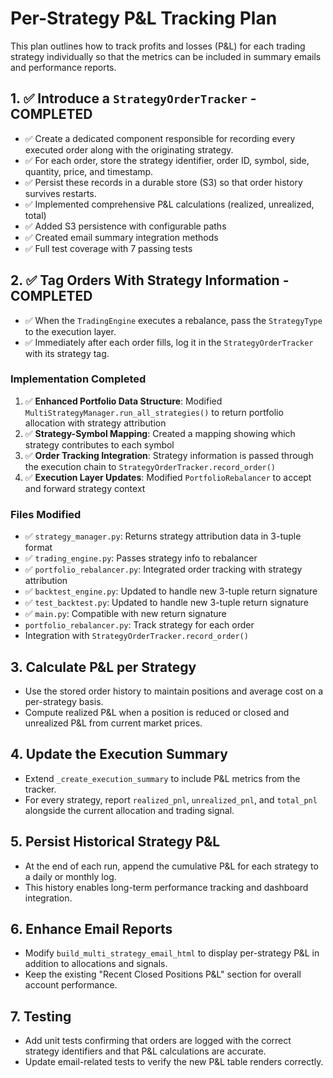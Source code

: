 # Per-Strategy P&L Tracking Plan

This plan outlines how to track profits and losses (P&L) for each trading strategy individually so that the metrics can be included in summary emails and performance reports.

## 1. ✅ Introduce a `StrategyOrderTracker` - COMPLETED

- ✅ Create a dedicated component responsible for recording every executed order along with the originating strategy.
- ✅ For each order, store the strategy identifier, order ID, symbol, side, quantity, price, and timestamp.
- ✅ Persist these records in a durable store (S3) so that order history survives restarts.
- ✅ Implemented comprehensive P&L calculations (realized, unrealized, total)
- ✅ Added S3 persistence with configurable paths
- ✅ Created email summary integration methods
- ✅ Full test coverage with 7 passing tests

## 2. ✅ Tag Orders With Strategy Information - COMPLETED

- ✅ When the `TradingEngine` executes a rebalance, pass the `StrategyType` to the execution layer.
- ✅ Immediately after each order fills, log it in the `StrategyOrderTracker` with its strategy tag.

### Implementation Completed

1. ✅ **Enhanced Portfolio Data Structure**: Modified `MultiStrategyManager.run_all_strategies()` to return portfolio allocation with strategy attribution
2. ✅ **Strategy-Symbol Mapping**: Created a mapping showing which strategy contributes to each symbol
3. ✅ **Order Tracking Integration**: Strategy information is passed through the execution chain to `StrategyOrderTracker.record_order()`
4. ✅ **Execution Layer Updates**: Modified `PortfolioRebalancer` to accept and forward strategy context

### Files Modified

- ✅ `strategy_manager.py`: Returns strategy attribution data in 3-tuple format
- ✅ `trading_engine.py`: Passes strategy info to rebalancer
- ✅ `portfolio_rebalancer.py`: Integrated order tracking with strategy attribution
- ✅ `backtest_engine.py`: Updated to handle new 3-tuple return signature
- ✅ `test_backtest.py`: Updated to handle new 3-tuple return signature
- ✅ `main.py`: Compatible with new return signature
- `portfolio_rebalancer.py`: Track strategy for each order
- Integration with `StrategyOrderTracker.record_order()`

## 3. Calculate P&L per Strategy

- Use the stored order history to maintain positions and average cost on a per-strategy basis.
- Compute realized P&L when a position is reduced or closed and unrealized P&L from current market prices.

## 4. Update the Execution Summary

- Extend `_create_execution_summary` to include P&L metrics from the tracker.
- For every strategy, report `realized_pnl`, `unrealized_pnl`, and `total_pnl` alongside the current allocation and trading signal.

## 5. Persist Historical Strategy P&L

- At the end of each run, append the cumulative P&L for each strategy to a daily or monthly log.
- This history enables long-term performance tracking and dashboard integration.

## 6. Enhance Email Reports

- Modify `build_multi_strategy_email_html` to display per-strategy P&L in addition to allocations and signals.
- Keep the existing "Recent Closed Positions P&L" section for overall account performance.

## 7. Testing

- Add unit tests confirming that orders are logged with the correct strategy identifiers and that P&L calculations are accurate.
- Update email-related tests to verify the new P&L table renders correctly.
